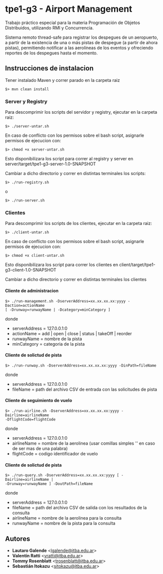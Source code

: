 # tpe1-g3 - Airport Management
Trabajo práctico especial para la materia Programación de Objetos Distribuidos, utilizando RMI y Concurrencia.

Sistema remoto thread-safe para registrar los despegues de
un aeropuerto, a partir de la existencia de una o más pistas de despegue (a partir de ahora pistas),
permitiendo notificar a las aerolíneas de los eventos y ofreciendo reportes de los despegues hasta
el momento.

## Instrucciones de instalacion

Tener instalado Maven y correr parado en la carpeta raiz

```shell
$> mvn clean install
```

### Server y Registry

Para descomprimir los scripts del servidor y registry, ejecutar en la carpeta raiz:
```shell
$> ./server-untar.sh
```
En caso de conflicto con los permisos sobre el bash script, asignarle permisos de ejecucion con:
```shell
$> chmod +x server-untar.sh
```
Esto disponibilizara los script para correr al registry y server en server/target/tpe1-g3-server-1.0-SNAPSHOT

Cambiar a dicho directorio y correr en distintas terminales los scripts: 
```shell
$> ./run-registry.sh
```
o
```shell
$> ./run-server.sh
```

### Clientes
Para descomprimir los scripts de los clientes, ejecutar en la carpeta raiz:
```shell
$> ./client-untar.sh
```
En caso de conflicto con los permisos sobre el bash script, asignarle permisos de ejecucion con:
```shell
$> chmod +x client-untar.sh
```
Esto disponibilizara los script para correr los clientes en client/target/tpe1-g3-client-1.0-SNAPSHOT

Cambiar a dicho directorio y correr en distintas terminales los clientes
#### Cliente de administracion
```shell
$> ./run-management.sh -DserverAddress=xx.xx.xx.xx:yyyy -Daction=actionName
[ -Drunway=runwayName | -Dcategory=minCategory ]
```
donde 
- serverAddress = 127.0.0.1:0
- actionName = add | open | close | status | takeOff | reorder
- runwayName = nombre de la pista
- minCategory = categoria de la pista

#### Cliente de solictud de pista
```shell
$> ./run-runway.sh -DserverAddress=xx.xx.xx.xx:yyyy -DinPath=fileName
```
donde
- serverAddress = 127.0.0.1:0
- fileName = path del archivo CSV de entrada con las solicitudes de pista

#### Cliente de seguimiento de vuelo
```shell
$> ./run-airline.sh -DserverAddress=xx.xx.xx.xx:yyyy -Dairline=airlineName
-DflightCode=flightCode
```
donde
- serverAddress = 127.0.0.1:0
- airlineName = nombre de la aerolinea (usar comillas simples '' en caso de ser mas de una palabra)
- flightCode = codigo identificador de vuelo

#### Cliente de solictud de pista
```shell
$> ./run-query.sh -DserverAddress=xx.xx.xx.xx:yyyy [ -Dairline=airlineName |
-Drunway=runwayName ] -DoutPath=fileName
```
donde
- serverAddress = 127.0.0.1:0
- fileName = path del archivo CSV de salida con los resultados de la consulta
- airlineName = nombre de la aerolinea para la consulta
- runwayName = nombre de la pista para la consulta


## Autores

- **Lautaro Galende** <<lgalende@itba.edu.ar>>
- **Valentín Ratti** <<vratti@itba.edu.ar>>
- **Tommy Rosenblatt** <<trosenblatt@itba.edu.ar>>
- **Sebastián Itokazu** <<sitokazu@itba.edu.ar>>